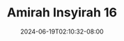 --- 
title: "Amirah Insyirah  16"
description: "download  video bokep Amirah Insyirah  16 dood   terbaru"
date: 2024-06-19T02:10:32-08:00
file_code: "rueik03e2wmt"
draft: false
cover: "b3coelzffm7lb8du.jpg"
tags: ["Amirah", "Insyirah", "bokep-indo", "bokep-viral", "bokep-ig"]
length: 17
fld_id: "1483924"
foldername: "Amirah insyirah"
categories: ["Amirah insyirah"]
views: 1
---